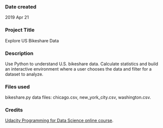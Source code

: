 ### Date created
2019 Apr 21

### Project Title
Explore US Bikeshare Data

### Description
Use Python to understand U.S. bikeshare data. Calculate statistics and build an interactive environment where a user chooses the data and filter for a dataset to analyze.

### Files used
bikeshare.py
data files: chicago.csv, new_york_city.csv, washington.csv.

### Credits
[Udacity Programming for Data Science online course](https://classroom.udacity.com/nanodegrees/nd104/dashboard/overview).
